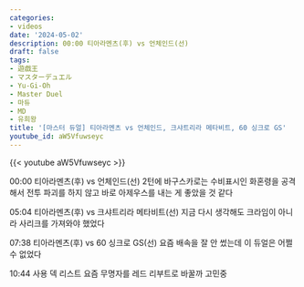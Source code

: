 ```yaml
---
categories:
- videos
date: '2024-05-02'
description: 00:00 티아라멘츠(후) vs 언체인드(선)
draft: false
tags:
- 遊戯王
- マスターデュエル
- Yu-Gi-Oh
- Master Duel
- 마듀
- MD
- 유희왕
title: '[마스터 듀얼] 티아라멘츠 vs 언체인드, 크샤트리라 메타비트, 60 싱크로 GS'
youtube_id: aW5Vfuwseyc
---
```



{{< youtube aW5Vfuwseyc >}}

00:00 티아라멘츠(후) vs 언체인드(선)
2턴에 바구스카로는 수비표시인 화혼령을 공격해서 전투 파괴를 하지 않고 바로 아제우스를 내는 게 좋았을 것 같다

05:04 티아라멘츠(후) vs 크샤트리라 메타비트(선)
지금 다시 생각해도 크라임이 아니라 사리크를 가져와야 했었다

07:38 티아라멘츠(후) vs 60 싱크로 GS(선)
요즘 배속을 잘 안 썼는데 이 듀얼은 어쩔 수 없었다

10:44 사용 덱 리스트
요즘 무명자를 레드 리부트로 바꿀까 고민중